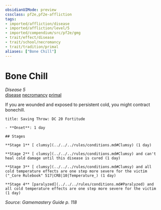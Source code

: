 ```yaml
---
obsidianUIMode: preview
cssclass: pf2e,pf2e-affliction
tags:
- imported/affliction/disease
- imported/affliction/level/5
- imported/compendium/src/pf2e/gmg
- trait/effect/disease
- trait/school/necromancy
- trait/tradition/primal
aliases: ["Bone Chill"]
---
```

# Bone Chill
*Disease 5*  
[disease](rules/traits/disease.md)  [necromancy](necromancy.md)  [primal](primal.md)  

If you are wounded and exposed to persistent cold, you might contract bonechill.

```ad-inline-affliction
title: Saving Throw: DC 20 Fortitude

- **Onset**: 1 day

## Stages

**Stage 1** [ clumsy](../../../rules/conditions.md#Clumsy) (1 day)

**Stage 2** [ clumsy](../../../rules/conditions.md#Clumsy) and can't heal cold damage until this disease is cured (1 day)

**Stage 3** [ clumsy](../../../rules/conditions.md#Clumsy) and all cold temperature effects are one step more severe for the victim ("_Core Rulebook" 517|CRB|10|Temperature_) (1 day)

**Stage 4** [paralyzed](../../../rules/conditions.md#Paralyzed) and all cold temperature effects are one step more severe for the victim (1 day)
```

*Source: Gamemastery Guide p. 118*
